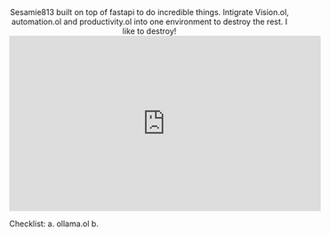 

<div>
  <center>
    <Sesamie>
      <pop>
  Sesamie813 built on top of fastapi to do incredible things. Intigrate Vision.ol, automation.ol and productivity.ol into one environment to destroy the rest. I like to destroy! 
      </pop>
    </Sesamie>
  </center>
</div>

<div>
  <iframe width="560" height="315" src="https://www.youtube-nocookie.com/embed/4BvjYabSl5A?si=TA8CRgrHloHDZG4e" title="YouTube video player" frameborder="0" allow="accelerometer; autoplay; clipboard-write; encrypted-media; gyroscope; picture-in-picture; web-share" allowfullscreen>
  </iframe>
</div>

Checklist:
a. ollama.ol
b. 
